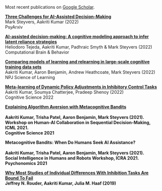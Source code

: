 Most recent publications on [Google Scholar](https://scholar.google.com/citations?user=XFM1ItgAAAAJ&hl=en).
<br>

[**Three Challenges for AI-Assisted Decision-Making**](https://scholar.google.com/citations?view_op=view_citation&hl=en&user=XFM1ItgAAAAJ&citation_for_view=XFM1ItgAAAAJ:3fE2CSJIrl8C)<br>
Mark Steyvers, Aakriti Kumar (2022)<br>
PsyArxiv<br>

[**AI-assisted decision-making: A cognitive modeling approach to infer latent reliance strategies**](https://link.springer.com/article/10.1007/s42113-022-00157-y)<br>
Heliodoro Tejeda, Aakriti Kumar, Padhraic Smyth & Mark Steyvers (2022)<br>
Computational Brain & Behavior<br>

[**Comparing models of learning and relearning in large-scale cognitive training data sets**](https://www.nature.com/articles/s41539-022-00142-x)<br>
Aakriti Kumar, Aaron Benjamin, Andrew Heathcoate, Mark Steyvers (2022)<br>
NPJ Science of Learning

[**Meta-learning of Dynamic Policy Adjustments in Inhibitory Control Tasks**](https://escholarship.org/content/qt0h68d9qx/qt0h68d9qx.pdf)<br> 
Aakriti Kumar, Soumya Chatterjee, Pradeep Shenoy (2022)<br>
Cognitive Science 2022<b>

[**Explaining Algorithm Aversion with Metacognitive Bandits**](https://escholarship.org/content/qt7xc470dt/qt7xc470dt.pdf)<br>  
Aakriti Kumar, Trisha Patel, Aaron Benjamin, Mark Steyvers (2021).    
Workshop on Human-AI Collaboration in Sequential Decision-Making, ICML 2021.   
Cognitive Science 2021<br>

**Metacognitive Bandits: When Do Humans Seek AI Assistance?**  <br>         
Aakriti Kumar, Trisha Patel, Aaron Benjamin, Mark Steyvers (2021).  
Social Intelligence in Humans and Robots Workshop, ICRA 2021.  
Psychonomics 2021<br>

[**Why Most Studies of Individual Differences With Inhibition Tasks Are Bound To Fail**](https://psyarxiv.com/3cjr5/download?format=pdf)<br>
Jeffrey N. Rouder, Aakriti Kumar, Julia M. Haaf (2019)<br>

